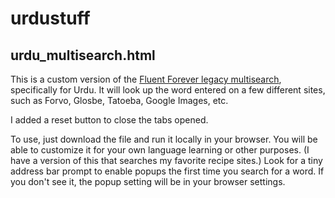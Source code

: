 # urdustuff

## urdu_multisearch.html

This is a custom version of the [Fluent Forever legacy multisearch](https://blog.fluent-forever.com/multi-search/), specifically for Urdu. It will look up the word entered on a few different sites, such as Forvo, Glosbe, Tatoeba, Google Images, etc.

I added a reset button to close the tabs opened.

To use, just download the file and run it locally in your browser. You will be able to customize it for your own language learning or other purposes. (I have a version of this that searches my favorite recipe sites.) Look for a tiny address bar prompt to enable popups the first time you search for a word. If you don't see it, the popup setting will be in your browser settings.